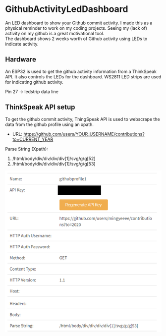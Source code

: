 # GithubActivityLedDashboard
An LED dashboard to show your Github commit activity. I made this as a physical reminder to work on my coding projects. Seeing my (lack of) activity on my github is a great motivational tool.  
The dashboard shows 2 weeks worth of Github activity using LEDs to indicate activity. 

## Hardware
An ESP32 is used to get the github activity information from a ThinkSpeak API. It also controls the LEDs for the dashboard.
WS2811 LED strips are used for indicating github activity.

Pin 27 -> ledstrip data line

## ThinkSpeak API setup
To get the github commit activity, ThingSpeak API is used to webscrape the data from the github profile using an xpath. 

* URL: 	https://github.com/users/YOUR_USERNAME/contributions?to=CURRENT_YEAR

Parse String (Xpath): 	
1. /html/body/div/div/div/div[1]/svg/g/g[52]
2. /html/body/div/div/div/div[1]/svg/g/g[53]

![ThinkSpeakAPIexample](/images/thingspeakApiExample.png)
